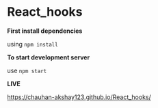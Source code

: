 # React_hooks

**First install dependencies**

using ```npm install```

**To start development server**

use ```npm start```

**LIVE**

https://chauhan-akshay123.github.io/React_hooks/
